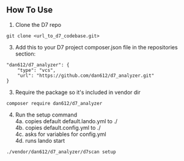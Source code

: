 ## How To Use
1. Clone the D7 repo 
```
git clone <url_to_d7_codebase.git>
```
3. Add this to your D7 project composer.json file in the repositories section:
```
"dan612/d7_analyzer": {
    "type": "vcs",
    "url": "https://github.com/dan612/d7_analyzer.git"
}
```
3. Require the package so it's included in vendor dir
```
composer require dan612/d7_analyzer
```
4. Run the setup command  
  4a. copies default default.lando.yml to ./   
  4b. copies default.config.yml to ./  
  4c. asks for variables for config.yml   
  4d. runs lando start
```
./vendor/dan612/d7_analyzer/d7scan setup
```
